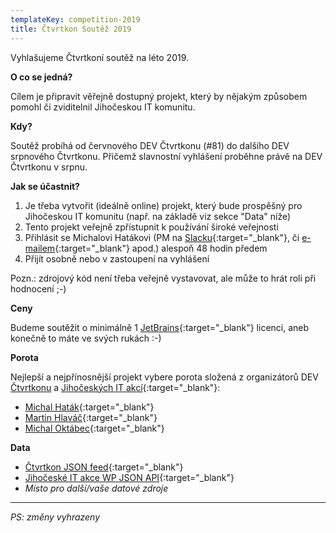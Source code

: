 ```yaml
---
templateKey: competition-2019
title: Čtvrtkon Soutěž 2019
---
```


Vyhlašujeme Čtvrtkoní soutěž na léto 2019.

**O co se jedná?**

Cílem je připravit věřejně dostupný projekt, který by nějakým způsobem pomohl či zviditelnil Jihočeskou IT komunitu.

**Kdy?**

Soutěž probíhá od červnového DEV Čtvrtkonu (#81) do dalšího DEV srpnového Čtvrtkonu.
Přičemž slavnostní vyhlášení proběhne právě na DEV Čtvrtkonu v srpnu.

**Jak se účastnit?**

1) Je třeba vytvořit (ideálně online) projekt, který bude prospěšný pro Jihočeskou IT komunitu (např. na základě viz sekce "Data" níže)
2) Tento projekt veřejně zpřístupnit k používání široké veřejnosti
3) Přihlásit se Michalovi Hatákovi (PM na [Slacku](https://ctvrtkon.cz/slack){:target="_blank"}, či [e-mailem](mailto:hatakm@ctvrtkon.cz){:target="_blank"} apod.) alespoň 48 hodin předem
4) Přijít osobně nebo v zastoupení na vyhlášení

Pozn.: zdrojový kód není třeba veřejně vystavovat, ale může to hrát roli při hodnocení ;-)

**Ceny**

Budeme soutěžit o minimálně 1 [JetBrains](https://www.jetbrains.com/){:target="_blank"} licenci, aneb konečně to máte ve svých rukách :-)

**Porota**

Nejlepší a nejpřínosnější projekt vybere porota složená z organizátorů DEV [Čtvrtkonu](https://www.ctvrtkon.cz/about) a [Jihočeských IT akcí](https://www.jihoceskeitakce.cz/kontakt/){:target="_blank"}:

- [Michal Haták](http://www.twista.cz/){:target="_blank"}
- [Martin Hlaváč](https://www.hlavacm.net/){:target="_blank"}
- [Michal Oktábec](http://www.michaloktabec.cz/){:target="_blank"}

**Data**

- [Čtvrtkon JSON feed](https://www.ctvrtkon.cz/feed-1.json){:target="_blank"}
- [Jihočeské IT akce WP JSON API](https://www.jihoceskeitakce.cz/wp-json/){:target="_blank"}
- *Místo pro další/vaše datové zdroje*

---
*PS: změny vyhrazeny*
